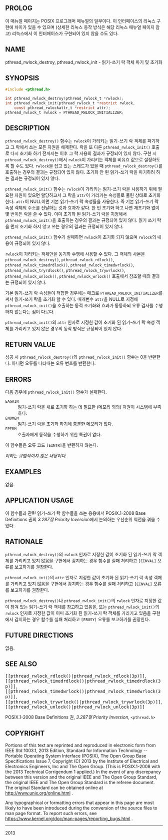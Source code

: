## PROLOG

이 매뉴얼 페이지는 POSIX 프로그래머 매뉴얼의 일부이다. 이 인터페이스의 리눅스 구현에 차이가 있을 수 있으며 (상세한 리눅스 동작 방식은 해당 리눅스 매뉴얼 페이지 참고) 리눅스에서 이 인터페이스가 구현되어 있지 않을 수도 있다.

## NAME

pthread_rwlock_destroy, pthread_rwlock_init - 읽기-쓰기 락 객체 파기 및 초기화

## SYNOPSIS

```c
#include <pthread.h>

int pthread_rwlock_destroy(pthread_rwlock_t *rwlock);
int pthread_rwlock_init(pthread_rwlock_t *restrict rwlock,
    const pthread_rwlockattr_t *restrict attr);
pthread_rwlock_t rwlock = PTHREAD_RWLOCK_INITIALIZER;
```

## DESCRIPTION

`pthread_rwlock_destroy()` 함수는 `rwlock`이 가리키는 읽기-쓰기 락 객체를 파기하고 그 락에서 쓰는 모든 자원을 해제한다. 락을 또 다른 `pthread_rwlock_init()` 호출로 다시 초기화 하기 전까지는 이후 그 락 사용의 결과가 규정되어 있지 않다. 구현 시 `pthread_rwlock_destroy()`에서 `rwlock`이 가리키는 객체를 비유효 값으로 설정하도록 할 수도 있다. `rwlock`을 잡고 있는 스레드가 있을 때 `pthread_rwlock_destroy()`를 호출하는 경우의 결과는 규정되어 있지 않다. 초기화 안 된 읽기-쓰기 락을 파기하려 하는 결과는 규정되어 있지 않다.

`pthread_rwlock_init()` 함수는 `rwlock`이 가리키는 읽기-쓰기 락을 사용하기 위해 필요한 자원이 있으면 할당하고서 그 락을 `attr`이 가리키는 속성들로 풀린 상태로 초기화 한다. `attr`이 NULL이면 기본 읽기-쓰기 락 속성들을 사용한다. 즉 기본 읽기-쓰기 락 속성 객체의 주소를 전달하는 것과 효과가 같다. 한 번 초기화 하고 나면 재초기화 없이 몇 번이든 락을 쓸 수 있다. 이미 초기화 된 읽기-쓰기 락을 지정해서 `pthread_rwlock_init()`을 호출하는 경우의 결과는 규정되어 있지 않다. 읽기 쓰기 락을 먼저 초기화 하지 않고 쓰는 경우의 결과는 규정되어 있지 않다.

`pthread_rwlock_init()` 함수가 실패하면 `rwlock`이 초기화 되지 않으며 `rwlock`의 내용이 규정되어 있지 않다.

`rwlock`이 가리키는 객체만을 동기화 수행에 사용할 수 있다. 그 객체의 사본을 `pthread_rwlock_destroy()`, `pthread_rwlock_rdlock()`, `pthread_rwlock_timedrdlock()`, `pthread_rwlock_timedwrlock()`, `pthread_rwlock_tryrdlock()`, `pthread_rwlock_trywrlock()`, `pthread_rwlock_unlock()`, `pthread_rwlock_wrlock()` 호출에서 참조할 때의 결과는 규정되어 있지 않다.

기본 읽기-쓰기 락 속성들이 적합한 경우에는 매크로 `PTHREAD_RWLOCK_INITIALIZER`를 써서 읽기-쓰기 락을 초기화 할 수 있다. 매개변수 `attr`을 NULL로 지정해 `pthread_rwlock_init()`을 호출하는 동적 초기화와 효과가 동등하되 오류 검사를 수행하지 않는다는 점이 다르다.

`pthread_rwlock_init()`의 `attr` 인자로 지정한 값이 초기화 된 읽기-쓰기 락 속성 객체를 가리키고 있지 않은 경우의 동작 방식은 규정되어 있지 않다.

## RETURN VALUE

성공 시 `pthread_rwlock_destroy()`와 `pthread_rwlock_init()` 함수는 0을 반환한다. 아니면 오류를 나타내는 오류 번호를 반환한다.

## ERRORS

다음 경우에 `pthread_rwlock_init()` 함수가 실패한다.

<dl>
<dt><code>EAGAIN</code></dt>
<dd>읽기-쓰기 락을 새로 초기화 하는 데 필요한 (메모리 외의) 자원이 시스템에 부족하다.</dd>
<dt><code>ENOMEM</code></dt>
<dd>읽기-쓰기 락을 초기화 하기에 충분한 메모리가 없다.</dd>
<dt><code>EPERM</code></dt>
<dd>호출자에게 동작을 수행하기 위한 특권이 없다.</dd>
</dl>

이 함수들은 오류 코드 `[EINTR]`을 반환하지 않는다.

<em>이하는 규범적이지 않은 내용이다.</em>

## EXAMPLES

없음.

## APPLICATION USAGE

이 함수들과 관련 읽기-쓰기 락 함수들을 쓰는 응용에서 POSIX.1-2008 Base Definitions 권의 <em>3.287절 Priority Inversion</em>에서 논의하는 우선순위 역전을 겪을 수 있다.

## RATIONALE

`pthread_rwlock_destroy()`의 `rwlock` 인자로 지정한 값이 초기화 된 읽기-쓰기 락 객체를 가리키고 있지 않음을 구현에서 감지하는 경우 함수를 실패 처리하고 `[EINVAL]` 오류를 보고하기를 권장한다.

`pthread_rwlock_int()`의 `attr` 인자로 지정한 값이 초기화 된 읽기-쓰기 락 속성 객체를 가리키고 있지 않음을 구현에서 감지하는 경우 함수를 실패 처리하고 `[EINVAL]` 오류를 보고하기를 권장한다.

`pthread_rwlock_destroy()`나 `pthread_rwlock_init()`의 `rwlock` 인자로 지정한 값이 잠겨 있는 읽기-쓰기 락 객체를 참고하고 있음을, 또는 `pthread_rwlock_init()`의 `rwlock` 인자로 지정한 값이 이미 초기화 된 읽기-쓰기 락 객체를 가리키고 있음을 구현에서 감지하는 경우 함수를 실패 처리하고 `[EBUSY]` 오류를 보고하기를 권장한다.

## FUTURE DIRECTIONS

없음.

## SEE ALSO

<tt>[[pthread_rwlock_rdlock()|pthread_rwlock_rdlock(3p)]]</tt>, <tt>[[pthread_rwlock_timedrdlock()|pthread_rwlock_timedrdlock(3p)]]</tt>, <tt>[[pthread_rwlock_timedwrlock()|pthread_rwlock_timedwrlock(3p)]]</tt>, <tt>[[pthread_rwlock_trywrlock()|pthread_rwlock_trywrlock(3p)]]</tt>, <tt>[[pthread_rwlock_unlock()|pthread_rwlock_unlock(3p)]]</tt>

POSIX.1-2008 Base Definitions 권, <em>3.287절 Priority Inversion</em>, `<pthread.h>`

## COPYRIGHT

Portions of this text are reprinted and reproduced in electronic form from IEEE Std 1003.1, 2013 Edition, Standard for Information Technology -- Portable Operating System Interface (POSIX), The Open Group Base Specifications Issue 7, Copyright (C) 2013 by the Institute of Electrical and Electronics Engineers, Inc and The Open Group. (This is POSIX.1-2008 with the 2013 Technical Corrigendum 1 applied.) In the event of any discrepancy between this version and the original IEEE and The Open Group Standard, the original IEEE and The Open Group Standard is the referee document. The original Standard can be obtained online at http://www.unix.org/online.html .

Any typographical or formatting errors that appear in this page are most likely to have been introduced during the conversion of the source files to man page format. To report such errors, see https://www.kernel.org/doc/man-pages/reporting_bugs.html .

----

2013
